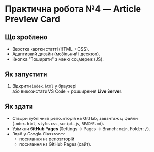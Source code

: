 # Практична робота №4 — Article Preview Card

## Що зроблено
- Верстка картки статті (HTML + CSS).
- Адаптивний дизайн (мобільний і десктоп).
- Кнопка "Поширити" з меню соцмереж (JS).

## Як запустити
1. Відкрити `index.html` у браузері  
   або використати VS Code + розширення **Live Server**.

## Як здати
- Створи публічний репозиторій на GitHub, завантаж ці файли (`index.html`, `style.css`, `script.js`, `README.md`).
- Увімкни **GitHub Pages** (Settings → Pages → Branch: `main`, Folder: `/`).
- Здай у Google Classroom:
  - посилання на репозиторій
  - посилання на GitHub Pages (сайт).
